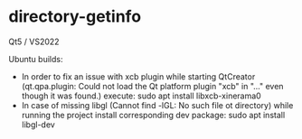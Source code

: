 ﻿# directory-getinfo

Qt5 / VS2022

Ubuntu builds:
* In order to fix an issue with xcb plugin while starting QtCreator (qt.qpa.plugin: Could not load the Qt platform plugin "xcb" in "..." even though it was found.) execute:
	sudo apt install libxcb-xinerama0
* In case of missing libgl (Cannot find -lGL: No such file ot directory) while running the project install corresponding dev package:
	sudo apt install libgl-dev

